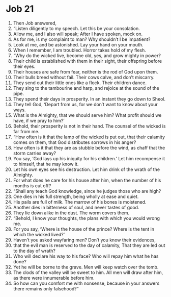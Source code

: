 ﻿
# Job 21
1. Then Job answered, 
2. “Listen diligently to my speech. Let this be your consolation. 
3. Allow me, and I also will speak; After I have spoken, mock on. 
4. As for me, is my complaint to man? Why shouldn’t I be impatient? 
5. Look at me, and be astonished. Lay your hand on your mouth. 
6. When I remember, I am troubled. Horror takes hold of my flesh. 
7. “Why do the wicked live, become old, yes, and grow mighty in power? 
8. Their child is established with them in their sight, their offspring before their eyes. 
9. Their houses are safe from fear, neither is the rod of God upon them. 
10. Their bulls breed without fail. Their cows calve, and don’t miscarry. 
11. They send out their little ones like a flock. Their children dance. 
12. They sing to the tambourine and harp, and rejoice at the sound of the pipe. 
13. They spend their days in prosperity. In an instant they go down to Sheol. 
14. They tell God, ‘Depart from us, for we don’t want to know about your ways. 
15. What is the Almighty, that we should serve him? What profit should we have, if we pray to him?’ 
16. Behold, their prosperity is not in their hand. The counsel of the wicked is far from me. 
17. “How often is it that the lamp of the wicked is put out, that their calamity comes on them, that God distributes sorrows in his anger? 
18. How often is it that they are as stubble before the wind, as chaff that the storm carries away? 
19. You say, ‘God lays up his iniquity for his children.’ Let him recompense it to himself, that he may know it. 
20. Let his own eyes see his destruction. Let him drink of the wrath of the Almighty. 
21. For what does he care for his house after him, when the number of his months is cut off? 
22. “Shall any teach God knowledge, since he judges those who are high? 
23. One dies in his full strength, being wholly at ease and quiet. 
24. His pails are full of milk. The marrow of his bones is moistened. 
25. Another dies in bitterness of soul, and never tastes of good. 
26. They lie down alike in the dust. The worm covers them. 
27. “Behold, I know your thoughts, the plans with which you would wrong me. 
28. For you say, ‘Where is the house of the prince? Where is the tent in which the wicked lived?’ 
29. Haven’t you asked wayfaring men? Don’t you know their evidences, 
30. that the evil man is reserved to the day of calamity, That they are led out to the day of wrath? 
31. Who will declare his way to his face? Who will repay him what he has done? 
32. Yet he will be borne to the grave. Men will keep watch over the tomb. 
33. The clods of the valley will be sweet to him. All men will draw after him, as there were innumerable before him. 
34. So how can you comfort me with nonsense, because in your answers there remains only falsehood?” 
